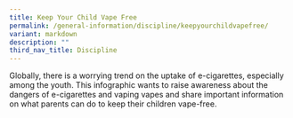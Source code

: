 ```yaml
---
title: Keep Your Child Vape Free
permalink: /general-information/discipline/keepyourchildvapefree/
variant: markdown
description: ""
third_nav_title: Discipline
---
```

Globally, there is a worrying trend on the uptake of e-cigarettes, especially among the youth. This infographic wants to raise awareness about the dangers of e-cigarettes and vaping vapes and share important information on what parents can do to keep their children vape-free.

